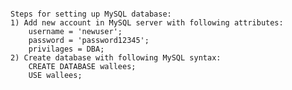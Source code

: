 ~~~~~~~~~~~~~~~~~~~~~~~~~DEVELOPER SET-UP~~~~~~~~~~~~~~~~~~~~~~~~~

Steps for setting up MySQL database:
1) Add new account in MySQL server with following attributes:
    username = 'newuser';
    password = 'password12345';
    privilages = DBA;
2) Create database with following MySQL syntax:
    CREATE DATABASE wallees;
    USE wallees;